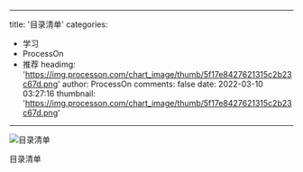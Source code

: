 
---
title: '目录清单'
categories: 
 - 学习
 - ProcessOn
 - 推荐
headimg: 'https://img.processon.com/chart_image/thumb/5f17e8427621315c2b23c67d.png'
author: ProcessOn
comments: false
date: 2022-03-10 03:27:16
thumbnail: 'https://img.processon.com/chart_image/thumb/5f17e8427621315c2b23c67d.png'
---

<div>   
<img class="thumb" alt="目录清单" src="https://img.processon.com/chart_image/thumb/5f17e8427621315c2b23c67d.png" referrerpolicy="no-referrer">
<p>目录清单</p>  
</div>
            